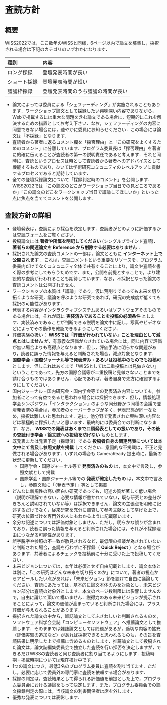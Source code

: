 # 査読方針

## 概要

WISS2022では，ここ数年のWISSと同様，6ページ以内で論文を募集し，採択される場合は下記のカテゴリのいずれかになります．

種別|内容
:--|:--
ロング採録 | 登壇発表時間が長い
ショート採録 | 登壇発表時間が短い
議論枠採録 | 登壇発表時間のうち議論の時間が長い

- 論文によっては委員による「シェファーディング」が実施されることもあります．ワークショップ論文として採録したい興味深い内容でありながら，Webで掲載するには重大な問題を含む論文である場合に，短期的にこれを解決するための措置としてお考え下さい．なお，シェファーディングの内容に同意できない場合には，速やかに委員にお知らせください．この場合には論文は「不採録」となります．
- 査読者から著者に返るコメント欄を「採否理由」と「この研究をよくするためのコメント」に分離しています．プログラム委員長は「採否理由」を著者に的確に伝えることが査読者の第一の説明責任であると考えます．それと同時に，査読というプロセスは時として査読者から著者へのアドバイスとして機能するものであり，ひいては学術研究コミュニティのレベルアップに貢献するプロセスであると期待しています．
- 全ての登壇採録論文について「採録判定時のコメント」を公開します．WISS2022では「この論文のどこがワークショップ当日での見どころであるか」「この論文のどこをワークショップ当日で議論してほしいか」といった点に焦点を当ててコメントを公開します．

## 査読方針の詳細

- 登壇発表は，査読により採否を決定します．査読者がどのように評価するかは[査読フォーム](./review-form.html)をご覧ください．
- 投稿論文には **著者や所属を明記してください** (シングルブラインド査読)． **著者らの関連論文を Reference から削除する必要はありません** ．
- 採択された論文の査読コメントの一部は，論文とともに **インターネット上で公開されます**  ．これは，査読コメントという重要なリソースを，プログラム委員内だけでなくコミュニティ全体で共有することにより，論文や査読を書く際の参考にしてもらうためです．また，公開を前提とすることで，より建設的な査読が行われることも期待しています．なお，不採択となった論文の査読コメントは公開されません．
- ワークショップの本質は「議論」であり，仮に荒削りであっても未来を切り拓くような研究，議論を呼ぶような研究であれば，研究の完成度が低くても採択の可能性があります．
- 発表する内容がインタラクティブシステムあるいはソフトウェアそのものである場合には，それが既に **実装済みであることを投稿の必須条件** とします．実装済みであることが判断できる説明を論文中に記し，写真やビデオなどによってその動作を確認できるようにしてください．
- 評価実験の扱い： **WISSでは「評価が行われていない」ことを理由として減点とはしません** が，有意義な評価がなされている場合には，同じ内容で評価が無い場合よりも高得点となります．但し，評価手法に明らかな問題があり，読者に誤った情報を与えると判断された場合，減点対象となります．
- **国際学会・国際ジャーナル等で発表済み・あるいは投稿中のものでも投稿可** とします．但しこれはあくまで「WISSとしては二重投稿とは見做さない」ということであって，先方の国際会議等が二重投稿と見做さないことまでを請け合うものではありません．心配であれば，著者自身で先方に確認するようにしてください．
- 国内ジャーナル・国内研究会・国内学会等での発表済み内容についても，参加者にとって有益であると思われる場合には採択できます．但し，情報処理学会シンポジウム「インタラクション」のような同分野かつ同種の会議で登壇発表済の場合は，参加者のオーバーラップが多く，発表形態が同一なため，採択は難しいと思われます．逆に，他分野で発表された興味深い内容などは積極的に採択したいと思います．最終的には委員会での判断になります．なお， **WISSでの発表はあくまで口頭発表としての扱いであり，その後の査読付き学会・論文誌への投稿を防げない** ものとします．
- 既発表または発表予定（採録済）である **投稿者自身の関連発表については本文中にて言及し参照文献を掲載** してください．意図的な不掲載は，不正と見做される場合があります．いずれの場合も CameraReady 提出時に，最新の状況に更新してください．
  - 国際学会・国際ジャーナル等で **発表済みのもの** は，本文中で言及し，参照文献として掲載
  - 国際学会・国際ジャーナル等での **発表が確定したもの** は，本文中で言及し，参照文献に「（発表予定）」等として掲載
- どんなに新規性の高い面白い研究であっても，記述の質が著しく低い場合（説明が理解できない，必要な情報が書かれていない，既存研究との差分がきちんと説明されていない等）は採択できません．論文の主張点を明確に記述するだけでなく，従来研究を充分に調査して参考文献として挙げた上で，研究の位置づけを専門外の人にもわかるように記載願います．
- 余分な記述については評価対象としません．ただし，明らかな誤りが含まれており，読者に誤った情報を与えると判断された場合には，それが不採録理由につながる可能性があります．
- 誤字脱字や参照の不一致が散見されるなど，最低限の推敲が為されていないと判断された場合，査読を行わずに不採録（ **Quick Reject** ）となる場合があります．共著者によるチェックを投稿前に十分に受けた上で投稿してください．
- 未来ビジョンについては，本年は必須とせず自由記載とします．論文本体とは別に，「この研究はどんな未来を切り拓くのか」について，著者の視点からアピールしたい点があれば，「未来ビジョン」節を設けて自由に議論してください．査読にあたっては，基本的に論文本体のみを対象とし，未来ビジョン部分は査読の対象外とします．本文のページ数制限には影響しませんので，自由に論じて頂いて構いません．説得力のある未来ビジョンが提示されることによって，論文の価値が高まっていると判断された場合には，プラス評価が与えられることがあります．
- 採択された論文の中から，雑誌論文としてふさわしいと判断されるものを，ソフトウェア科学会会誌「コンピュータソフトウェア」へ推薦論文として推薦します．そのままでは雑誌論文としては問題があるが，適切な内容の拡充（評価実験の追加など）があれば採択できると思われるものも，その旨を査読結果に明示した上で推薦に含めるものとします．推薦論文として投稿された論文は，論文誌編集委員会で独立した査読を行い採否を決定しますが，できるだけWISSの査読者と同じ査読者に割り当てるようにします．投稿時期・掲載時期については現在検討中です．
- 1つの論文につき，最低3名のプログラム委員に査読を割り当てます．ただし，必要に応じて委員外の専門家に査読を依頼する場合があります．
- 採録の判定は，査読結果として得られる評価値を前提とした上で，プログラム委員会における議論をもって決定します．また，プログラム委員会での論文採録判定の際には，当該論文の利害関係者は席を外します．
- 優秀な発表については表彰します．
